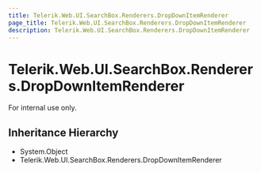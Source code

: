 ```yaml
---
title: Telerik.Web.UI.SearchBox.Renderers.DropDownItemRenderer
page_title: Telerik.Web.UI.SearchBox.Renderers.DropDownItemRenderer
description: Telerik.Web.UI.SearchBox.Renderers.DropDownItemRenderer
---
```


# Telerik.Web.UI.SearchBox.Renderers.DropDownItemRenderer

For internal use only.

## Inheritance Hierarchy

* System.Object
* Telerik.Web.UI.SearchBox.Renderers.DropDownItemRenderer

